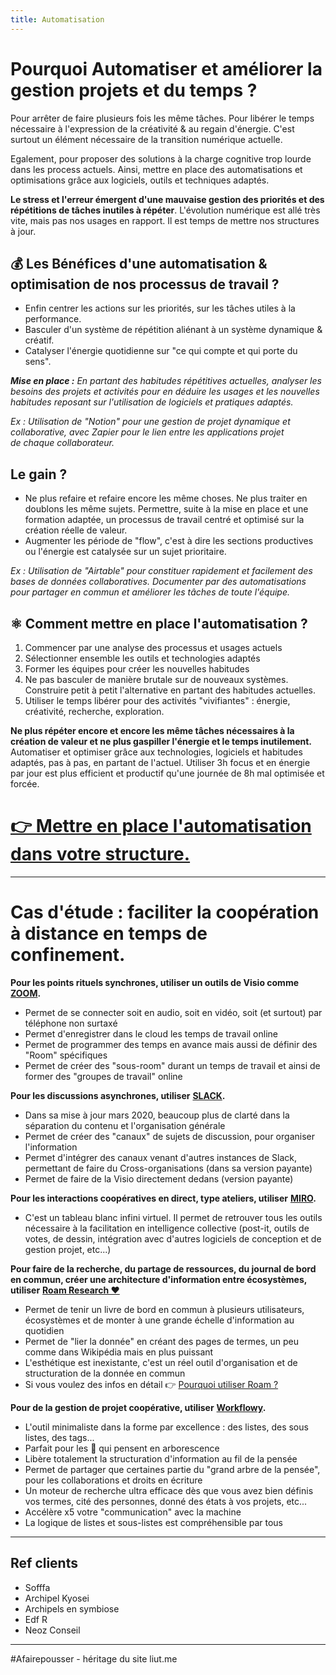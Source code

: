 ```yaml
---
title: Automatisation
---
```


# Pourquoi Automatiser et améliorer la gestion projets et du temps ?

Pour arrêter de faire plusieurs fois les même tâches. Pour libérer le temps nécessaire à l'expression de la créativité & au regain d'énergie. C'est surtout un élément nécessaire de la transition numérique actuelle.

Egalement, pour proposer des solutions à la charge cognitive trop lourde dans les process actuels. Ainsi, mettre en place des automatisations et optimisations grâce aux logiciels, outils et techniques adaptés.

**Le stress et l'erreur émergent d'une mauvaise gestion des priorités et des répétitions de tâches inutiles à répéter**. L'évolution numérique est allé très vite, mais pas nos usages en rapport. Il est temps de mettre nos structures à jour.

## 💰 Les Bénéfices d'une automatisation & optimisation de nos processus de travail ?

-   Enfin centrer les actions sur les priorités, sur les tâches utiles à la performance.
-   Basculer d'un système de répétition aliénant à un système dynamique & créatif.
-   Catalyser l'énergie quotidienne sur "ce qui compte et qui porte du sens".

_**Mise en place :** En partant des habitudes répétitives actuelles, analyser les besoins des projets et activités pour en déduire les usages et les nouvelles habitudes reposant sur l'utilisation de logiciels et pratiques adaptés._

_Ex : Utilisation de "Notion" pour une gestion de projet dynamique et collaborative, avec Zapier pour le lien entre les applications projet de chaque collaborateur._

  
## Le gain ?

-   Ne plus refaire et refaire encore les même choses. Ne plus traiter en doublons les même sujets. Permettre, suite à la mise en place et une formation adaptée, un processus de travail centré et optimisé sur la création réelle de valeur.
-   Augmenter les période de "flow", c'est à dire les sections productives ou l'énergie est catalysée sur un sujet prioritaire.

_Ex : Utilisation de "Airtable" pour constituer rapidement et facilement des bases de données collaboratives. Documenter par des automatisations pour partager en commun et améliorer les tâches de toute l'équipe._

  
## ⚛️ Comment mettre en place l'automatisation ?

1.  Commencer par une analyse des processus et usages actuels
2.  Sélectionner ensemble les outils et technologies adaptés
3.  Former les équipes pour créer les nouvelles habitudes
4.  Ne pas basculer de manière brutale sur de nouveaux systèmes. Construire petit à petit l'alternative en partant des habitudes actuelles.
5.  Utiliser le temps libérer pour des activités "vivifiantes" : énergie, créativité, recherche, exploration.

**Ne plus répéter encore et encore les même tâches nécessaires à la création de valeur et ne plus gaspiller l'énergie et le temps inutilement.** Automatiser et optimiser grâce aux technologies, logiciels et habitudes adaptés, pas à pas, en partant de l'actuel. Utiliser 3h focus et en énergie par jour est plus efficient et productif qu'une journée de 8h mal optimisée et forcée.

# [👉 Mettre en place l'automatisation dans votre structure.](http://www.liut.me/contact "Link: http://www.liut.me/contact")

---

# Cas d'étude : faciliter la coopération à distance en temps de confinement.

**Pour les points rituels synchrones, utiliser un outils de Visio comme** **[ZOOM](https://zoom.us/ "Link: https://zoom.us").**

-   Permet de se connecter soit en audio, soit en vidéo, soit (et surtout) par téléphone non surtaxé
-   Permet d'enregistrer dans le cloud les temps de travail online
-   Permet de programmer des temps en avance mais aussi de définir des "Room" spécifiques
-   Permet de créer des "sous-room" durant un temps de travail et ainsi de former des "groupes de travail" online

**Pour les discussions asynchrones, utiliser** [**SLACK**](https://slack.com/ "Link: https://slack.com")**.**

-   Dans sa mise à jour mars 2020, beaucoup plus de clarté dans la séparation du contenu et l'organisation générale
-   Permet de créer des "canaux" de sujets de discussion, pour organiser l'information
-   Permet d'intégrer des canaux venant d'autres instances de Slack, permettant de faire du Cross-organisations (dans sa version payante)
-   Permet de faire de la Visio directement dedans (version payante)

**Pour les interactions coopératives en direct, type ateliers, utiliser** **[MIRO](https://miro.com/ "Link: https://miro.com").**

-   C'est un tableau blanc infini virtuel. Il permet de retrouver tous les outils nécessaire à la facilitation en intelligence collective (post-it, outils de votes, de dessin, intégration avec d'autres logiciels de conception et de gestion projet, etc...)

**Pour faire de la recherche, du partage de ressources, du journal de bord en commun, créer une architecture d'information entre écosystèmes, utiliser** [**Roam Research ❤️**](https://roamresearch.com/ "Link: https://roamresearch.com")

-   Permet de tenir un livre de bord en commun à plusieurs utilisateurs, écosystèmes et de monter à une grande échelle d'information au quotidien
-   Permet de "lier la donnée" en créant des pages de termes, un peu comme dans Wikipédia mais en plus puissant
-   L'esthétique est inexistante, c'est un réel outil d'organisation et de structuration de la donnée en commun
-   Si vous voulez des infos en détail 👉 [Pourquoi utiliser Roam ?](https://liut-jardin.netlify.app/roam%20research "Link: https://liut-jardin.netlify.app/roam%20research")

**Pour de la gestion de projet coopérative, utiliser** [**Workflowy**](https://workflowy.com/ "Link: https://workflowy.com")**.**

-   L'outil minimaliste dans la forme par excellence : des listes, des sous listes, des tags...
-   Parfait pour les 🧠 qui pensent en arborescence
-   Libère totalement la structuration d'information au fil de la pensée
-   Permet de partager que certaines partie du "grand arbre de la pensée", pour les collaborations et droits en écriture
-   Un moteur de recherche ultra efficace dès que vous avez bien définis vos termes, cité des personnes, donné des états à vos projets, etc...
-   Accélère x5 votre "communication" avec la machine
-   La logique de listes et sous-listes est compréhensible par tous

---
## Ref clients
- Sofffa
- Archipel Kyosei
- Archipels en symbiose
- Edf R
- Neoz Conseil

---
#Afairepousser - héritage du site liut.me